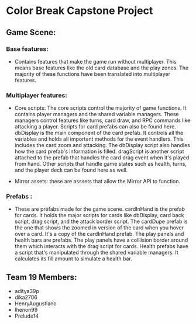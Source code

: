 # Color Break Capstone Project

## Game Scene:

### Base features:
- Contains features that make the game run without multiplayer. This means base features like the old card database and the play zones. The majority of these functions have been translated into multiplayer features.
### Multiplayer features:
- Core scripts: The core scripts control the majority of game functions. It contains player managers and the shared variable managers. These managers control features like turns, card draw, and RPC commands like attacking a player. Scripts for card prefabs can also be found here. dbDisplay is the main component of the card prefab. It controls all the variables and holds all important methods for the event handlers. This includes the card zoom and attacking. The dbDisplay script also handles how the card prefab's information is filled. dragScript is another script attached to the prefab that handles the card drag event when it's played from hand. Other scripts that handle game states such as health, turns, and the player deck can be found here as well.

- Mirror assets: these are asssets that allow the Mirror API to function.
### Prefabs : 
- These are prefabs made for the game scene. cardInHand is the prefab for cards. It holds the major scripts for cards like dbDisplay, card  back script, drag script, and the attack border script. The cardDupe prefab is the one that shows the zoomed in version of the card when you hover over a card. It's a copy of the cardInHand prefab. The play panels and health bars are prefabs. The play panels have a colllision border around them which interacts with the drag script for cards. Health prefabs have a script that's manipulated through the shared variable managers. It calculates its fill amount to simulate a health bar.
      
## Team 19 Members: 
<ul>
<li>aditya39p</li>
<li>dika2706</li>
<li>HenryAugustiano</li>
<li>lhenon99</li>
<li>Prelude14</li>
</ul>
